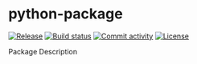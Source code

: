 # python-package

[![Release](https://img.shields.io/github/v/release/biocommons/python-package)](https://img.shields.io/github/v/release/biocommons/python-package)
[![Build status](https://img.shields.io/github/actions/workflow/status/biocommons/python-package/main.yml?branch=main)](https://github.com/biocommons/python-package/actions/workflows/main.yml?query=branch%3Amain)
[![Commit activity](https://img.shields.io/github/commit-activity/m/biocommons/python-package)](https://img.shields.io/github/commit-activity/m/biocommons/python-package)
[![License](https://img.shields.io/github/license/biocommons/python-package)](https://img.shields.io/github/license/biocommons/python-package)

Package Description
